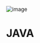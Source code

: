 ![image](https://github.com/maria-arcila82221/Apache-NetBeans-IDE/assets/102838284/00d44788-900f-4a80-9683-4d8652526a6b)

# JAVA
